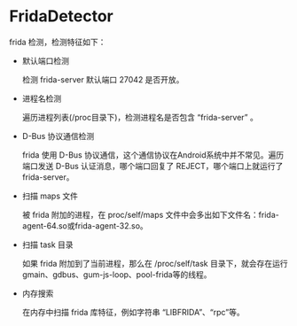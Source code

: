 # FridaDetector
frida 检测，检测特征如下：

- 默认端口检测

  检测 frida-server 默认端口 27042 是否开放。

- 进程名检测

  遍历进程列表(/proc目录下)，检测进程名是否包含 “frida-server” 。

- D-Bus 协议通信检测

  frida 使用 D-Bus 协议通信，这个通信协议在Android系统中并不常见。遍历端口发送 D-Bus 认证消息，哪个端口回复了 REJECT，哪个端口上就运行了 frida-server。

- 扫描 maps 文件

  被 frida 附加的进程，在 proc/self/maps 文件中会多出如下文件名：frida-agent-64.so或frida-agent-32.so。

- 扫描 task 目录

  如果 frida 附加到了当前进程，那么在 /proc/self/task 目录下，就会存在运行 gmain、gdbus、gum-js-loop、pool-frida等的线程。

- 内存搜索

  在内存中扫描 frida 库特征，例如字符串 “LIBFRIDA”、“rpc”等。

